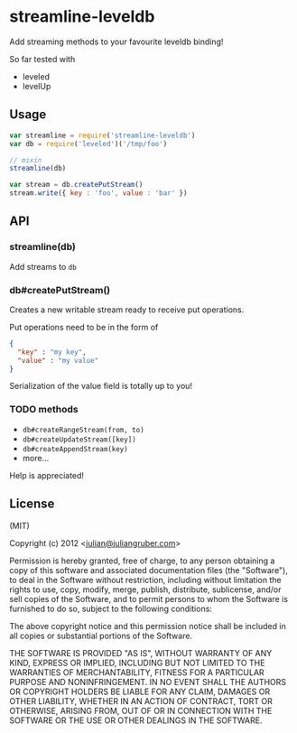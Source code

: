 
# streamline-leveldb

Add streaming methods to your favourite leveldb binding!

So far tested with

* leveled
* levelUp

## Usage

```js
var streamline = require('streamline-leveldb')
var db = require('leveled')('/tmp/foo')

// mixin
streamline(db)

var stream = db.createPutStream()
stream.write({ key : 'foo', value : 'bar' })
```

## API

### streamline(db)

Add streams to `db`

### db#createPutStream()

Creates a new writable stream ready to receive put operations.

Put operations need to be in the form of

```json
{
  "key" : "my key",
  "value" : "my value"
}
```

Serialization of the value field is totally up to you!

### TODO methods

* `db#createRangeStream(from, to)`
* `db#createUpdateStream([key])`
* `db#createAppendStream(key)`
* more...

Help is appreciated!

## License

(MIT)

Copyright (c) 2012 &lt;julian@juliangruber.com&gt;

Permission is hereby granted, free of charge, to any person obtaining a copy of
this software and associated documentation files (the "Software"), to deal in
the Software without restriction, including without limitation the rights to
use, copy, modify, merge, publish, distribute, sublicense, and/or sell copies of
the Software, and to permit persons to whom the Software is furnished to do so,
subject to the following conditions:

The above copyright notice and this permission notice shall be included in all
copies or substantial portions of the Software.

THE SOFTWARE IS PROVIDED "AS IS", WITHOUT WARRANTY OF ANY KIND, EXPRESS OR
IMPLIED, INCLUDING BUT NOT LIMITED TO THE WARRANTIES OF MERCHANTABILITY,
FITNESS FOR A PARTICULAR PURPOSE AND NONINFRINGEMENT. IN NO EVENT SHALL THE
AUTHORS OR COPYRIGHT HOLDERS BE LIABLE FOR ANY CLAIM, DAMAGES OR OTHER
LIABILITY, WHETHER IN AN ACTION OF CONTRACT, TORT OR OTHERWISE, ARISING FROM,
OUT OF OR IN CONNECTION WITH THE SOFTWARE OR THE USE OR OTHER DEALINGS IN THE
SOFTWARE.
